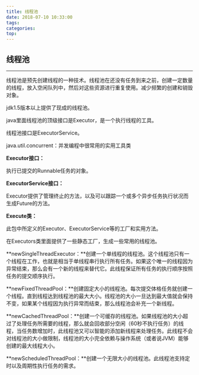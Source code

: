 ```yaml
---
title: 线程池
date: 2018-07-10 10:33:00
tags: 
categories: 
top:
---
```


## 线程池

<!-- more -->

---

线程池是预先创建线程的一种技术。线程池在还没有任务到来之前，创建一定数量的线程，放入空闲队列中，然后对这些资源进行重复使用。减少频繁的创建和销毁对象。

jdk1.5版本以上提供了现成的线程池。

java里面线程池的顶级接口是Executor，是一个执行线程的工具。

线程池接口是ExecutorService。

java.util.concurrent：并发编程中很常用的实用工具类

**Executor接口：**

执行已提交的Runnable任务的对象。

**ExecutorService接口：**

Executor提供了管理终止的方法，以及可以跟踪一个或多个异步任务执行状况而生成Future的方法。

**Execute类：**

此包中所定义的Executor、ExecutorService等的工厂和实用方法。

在Executors类里面提供了一些静态工厂，生成一些常用的线程池。

**newSingleThreadExecutor：**创建一个单线程的线程池。这个线程池只有一个线程在工作，也就是相当于单线程串行执行所有任务。如果这个唯一的线程因为异常结束，那么会有一个新的线程来替代它。此线程保证所有任务的执行顺序按照任务的提交顺序执行。

**newFixedThreadPool：**创建固定大小的线程池。每次提交体格任务就创建一个线程。直到线程达到线程池的最大大小。线程池的大小一旦达到最大值就会保持不变，如果某个线程因为执行异常而结束，那么线程池会补充一个新线程。

**newCachedThreadPool：**创建一个可缓存的线程池。如果线程池的大小超过了处理任务所需要的线程，那么就会回收部分空闲（60秒不执行任务）的线程，当任务数增加时，此线程池又可以智能的添加新线程来处理任务。此线程不会对线程池的大小做限制，线程池的大小完全依赖与操作系统（或者说JVM）能够创建的最大线程大小。

**newScheduledThreadPool：**创建一个无限大小的线程池。此线程池支持定时以及周期性执行任务的需求。